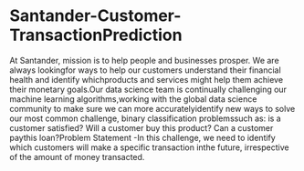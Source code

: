 # Santander-Customer-TransactionPrediction
At ​Santander​, mission is to help people and businesses prosper. We are always lookingfor ways to help our customers understand their financial health and identify whichproducts and services might help them achieve their monetary goals.Our data science team is continually challenging our machine learning algorithms,working with the global data science community to make sure we can more accuratelyidentify new ways to solve our most common challenge, binary classification problemssuch as: is a customer satisfied? Will a customer buy this product? Can a customer paythis loan?Problem Statement​ -In this challenge, we need to identify which customers will make a specific transaction inthe future, irrespective of the amount of money transacted.
